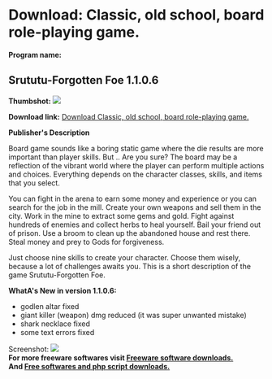 # Download: Classic, old school, board role-playing game.

**Program name:**

## Srututu-Forgotten Foe 1.1.0.6

  
**Thumbshot:** ![](http://www.freewarefiles.com/screenshot/srututu_md.jpg)   
  
**Download link:** [Download Classic, old school, board role-playing game.](http://freesoftwares.boysofts.com/Srututu-Forgotten-Foe_program_85438.html)  
  


**Publisher's Description**  
  


Board game sounds like a boring static game where the die results are more important than player skills. But .. Are you sure? The board may be a reflection of the vibrant world where the player can perform multiple actions and choices. Everything depends on the character classes, skills, and items that you select. 

You can fight in the arena to earn some money and experience or you can search for the job in the mill. Create your own weapons and sell them in the city. Work in the mine to extract some gems and gold. Fight against hundreds of enemies and collect herbs to heal yourself. Bail your friend out of prison. Use a broom to clean up the abandoned house and rest there. Steal money and prey to Gods for forgiveness. 

Just choose nine skills to create your character. Choose them wisely, because a lot of challenges awaits you. This is a short description of the game Srututu-Forgotten Foe.

**WhatA's New in version 1.1.0.6:**

  * godlen altar fixed 
  * giant killer (weapon) dmg reduced (it was super unwanted mistake) 
  * shark necklace fixed 
  * some text errors fixed 

  
  
Screenshot: ![](http://www.freewarefiles.com/screenshot/srututu.jpg)   
**For more freeware softwares visit [Freeware software downloads.](http://freesoftwares.boysofts.com/)**   
**And [Free softwares and php script downloads.](http://www.boysofts.com/)**
